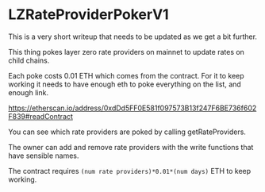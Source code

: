 # LZRateProviderPokerV1 


This is a very short writeup that needs to be updated as we get a bit further.

This thing pokes layer zero rate providers on mainnet to update rates on child chains.

Each poke costs 0.01 ETH which comes from the contract.  For it to keep working it needs to have enough eth to poke everything on the list, and enough link.


https://etherscan.io/address/0xdDd5FF0E581f097573B13f247F6BE736f602F839#readContract

You can see which rate providers are poked by calling getRateProviders.

The owner can add and remove rate providers with the write functions that have sensible names.

The contract requires `(num rate providers)*0.01*(num days)` ETH to keep working.
